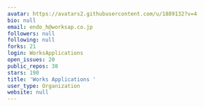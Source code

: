 ```yaml
---
avatar: https://avatars2.githubusercontent.com/u/1889132?v=4
bio: null
email: endo_h@worksap.co.jp
followers: null
following: null
forks: 21
login: WorksApplications
open_issues: 20
public_repos: 38
stars: 190
title: 'Works Applications '
user_type: Organization
website: null
---
```

